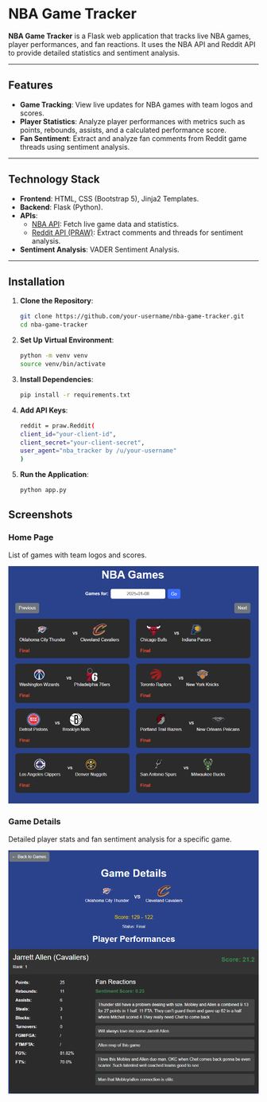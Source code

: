 # NBA Game Tracker

**NBA Game Tracker** is a Flask web application that tracks live NBA games, player performances, and fan reactions. It uses the NBA API and Reddit API to provide detailed statistics and sentiment analysis.

---

## Features

- **Game Tracking**: View live updates for NBA games with team logos and scores.
- **Player Statistics**: Analyze player performances with metrics such as points, rebounds, assists, and a calculated performance score.
- **Fan Sentiment**: Extract and analyze fan comments from Reddit game threads using sentiment analysis.

---

## Technology Stack

- **Frontend**: HTML, CSS (Bootstrap 5), Jinja2 Templates.
- **Backend**: Flask (Python).
- **APIs**:
  - [NBA API](https://github.com/swar/nba_api): Fetch live game data and statistics.
  - [Reddit API (PRAW)](https://www.reddit.com/dev/api/): Extract comments and threads for sentiment analysis.
- **Sentiment Analysis**: VADER Sentiment Analysis.

---

## Installation

1. **Clone the Repository**:
   ```bash
   git clone https://github.com/your-username/nba-game-tracker.git
   cd nba-game-tracker
   ```

2. **Set Up Virtual Environment**:
    ```bash
    python -m venv venv
    source venv/bin/activate
    ```

3. **Install Dependencies**:
    ```bash
    pip install -r requirements.txt
    ```

4. **Add API Keys**:
    ```bash
    reddit = praw.Reddit(
    client_id="your-client-id",
    client_secret="your-client-secret",
    user_agent="nba_tracker by /u/your-username"
    )
    ```
5. **Run the Application**:
    ```bash
    python app.py
    ```

## Screenshots

### Home Page
List of games with team logos and scores.

![Home Page](screenshots/Screenshot_home.png)

### Game Details
Detailed player stats and fan sentiment analysis for a specific game.

![Game Details](screenshots/Screenshot_details.png)







